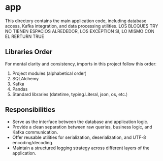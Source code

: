 # app

This directory contains the main application code, including database access, Kafka integration, and data processing utilities.
LOS BLOQUES TRY NO TIENEN ESPACIOS ALREDEDOR, LOS EXCEPTION SI, LO MISMO CON EL RERTURN TRUE

## Libraries Order
For mental clarity and consistency, imports in this project follow this order:
1. Project modules (alphabetical order)
2. SQLAlchemy
3. Kafka
4. Pandas
5. Standard libraries (datetime, typing.Literal, json, os, etc.)

## Responsibilities
- Serve as the interface between the database and application logic.  
- Provide a clean separation between raw queries, business logic, and Kafka communication.  
- Offer reusable utilities for serialization, deserialization, and UTF-8 encoding/decoding.  
- Maintain a structured logging strategy across different layers of the application.